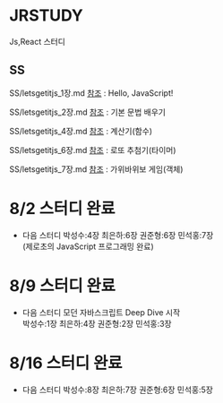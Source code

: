 # JRSTUDY
Js,React 스터디

## SS
SS/letsgetitjs_1장.md [참조](./SS/letsgetitjs_1장.md)
 : Hello, JavaScript!

SS/letsgetitjs_2장.md [참조](./SS/letsgetitjs_2장.md)
 : 기본 문법 배우기

SS/letsgetitjs_4장.md [참조](./SS/letsgetitjs_4장.md)
 : 계산기(함수)
 
SS/letsgetitjs_6장.md [참조](./SS/letsgetitjs_6장.md)
 : 로또 추첨기(타이머)

SS/letsgetitjs_7장.md [참조](./SS/letsgetitjs_7장.md)
 : 가위바위보 게임(객체)

# 8/2 스터디 완료
- 다음 스터디
박성수:4장
최은하:6장
권준형:6장
민석홍:7장       
(제로초의 JavaScript 프로그래밍 완료)

# 8/9 스터디 완료
- 다음 스터디
모던 자바스크립트 Deep Dive 시작     
박성수:1장
최은하:4장
권준형:2장
민석홍:3장

# 8/16 스터디 완료
- 다음 스터디
박성수:8장
최은하:7장
권준형:6장
민석홍:5장
